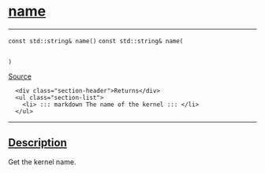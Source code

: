 
<h1 id="name">
 <a href="#/api/kernel/name" class="anchor">
   <span>name</span>
  </a>
</h1>

<div class="signature">

<hr>

  <div class="definition-container">
    <div class="definition">
      <code class="desktop-only"><span class="token keyword">const</span> <span class="token keyword">std::string</span>& name()</code>
      <code class="mobile-only"><span class="token keyword">const</span> <span class="token keyword">std::string</span>& name(
    
)</code>
      <div class="flex-spacing"></div>
      <a href="https://github.com/libocca/occa/blob/58bd0f1e/include/occa/core/kernel.hpp#L180" target="_blank">Source</a>
    </div>
    <div class="description">

      <div class="section-header">Returns</div>
      <ul class="section-list">
        <li> ::: markdown The name of the kernel ::: </li>
      </ul>
</div>
  </div>

  <hr>
</div>


<h2 id="description">
 <a href="#/api/kernel/name?id=description" class="anchor">
   <span>Description</span>
  </a>
</h2>

Get the kernel name.
